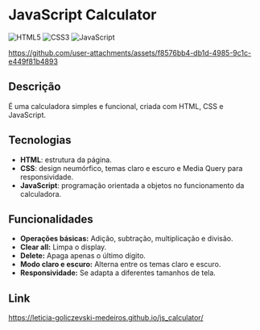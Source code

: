 # JavaScript Calculator
![HTML5](https://img.shields.io/badge/html5-%23E34F26.svg?style=for-the-badge&logo=html5&logoColor=white) ![CSS3](https://img.shields.io/badge/css3-%231572B6.svg?style=for-the-badge&logo=css3&logoColor=white) ![JavaScript](https://img.shields.io/badge/javascript-%23323330.svg?style=for-the-badge&logo=javascript&logoColor=%23F7DF1E)

https://github.com/user-attachments/assets/f8576bb4-db1d-4985-9c1c-e449f81b4893

## Descrição
É uma calculadora simples e funcional, criada com HTML, CSS e JavaScript. 

## Tecnologias
* **HTML**: estrutura da página.
* **CSS**: design neumórfico, temas claro e escuro e Media Query para responsividade.
* **JavaScript**: programação orientada a objetos no funcionamento da calculadora.

## Funcionalidades
* **Operações básicas:** Adição, subtração, multiplicação e divisão.
* **Clear all:** Limpa o display.
* **Delete:** Apaga apenas o último dígito.
* **Modo claro e escuro:** Alterna entre os temas claro e escuro.
* **Responsividade:** Se adapta a diferentes tamanhos de tela.

## Link
https://leticia-goliczevski-medeiros.github.io/js_calculator/
